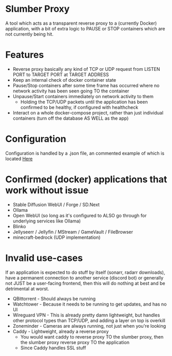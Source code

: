 # Slumber Proxy
A tool which acts as a transparent reverse proxy to a (currently Docker) application, with a bit of extra logic to PAUSE or STOP containers which are not currently being hit.

# Features
* Reverse proxy basically any kind of TCP or UDP request from LISTEN PORT to TARGET PORT at TARGET ADDRESS
* Keep an internal check of docker container state
* Pause/Stop containers after some time frame has occurred where no network activity has been seen going TO the container
* Unpause/Start containers immediately on network activity to them
	* Holding the TCP/UDP packets until the application has been confirmed to be healthy, if configured with healthcheck
* Interact on a whole docker-compose project, rather than just individual containers (turn off the database AS WELL as the app)

# Configuration
Configuration is handled by a .json file, an commented example of which is located [Here](Configuration/config.example.json)

# Confirmed (docker) applications that work without issue
* Stable Diffusion WebUI / Forge / SD.Next
* Ollama
* Open WebUI (so long as it's configured to ALSO go through for underlying services like Ollama)
* Blinko
* Jellyseerr / Jellyfin / MStream / GameVault / FileBrowser
* minecraft-bedrock (UDP implementation)

# Invalid use-cases
If an application is expected to do stuff by itself (sonarr, radarr downloads), have a permanent connection to another service (discord bot) or 
generally not JUST be a user-facing frontend, then this will do nothing at best and be detrimental at worst.
* QBittorrent - Should always be running
* Watchtower - Because it needs to be running to get updates, and has no UI
* Wireguard VPN - This is already pretty damn lightweight, but handles other protocol types than TCP/UDP, and adding a layer on top is overkill
* Zoneminder - Cameras are always running, not just when you're looking
* Caddy - Lightweight, already a reverse proxy
	* You would want caddy to reverse proxy TO the slumber proxy, then the slumber proxy reverse proxy TO the application
	* Since Caddy handles SSL stuff